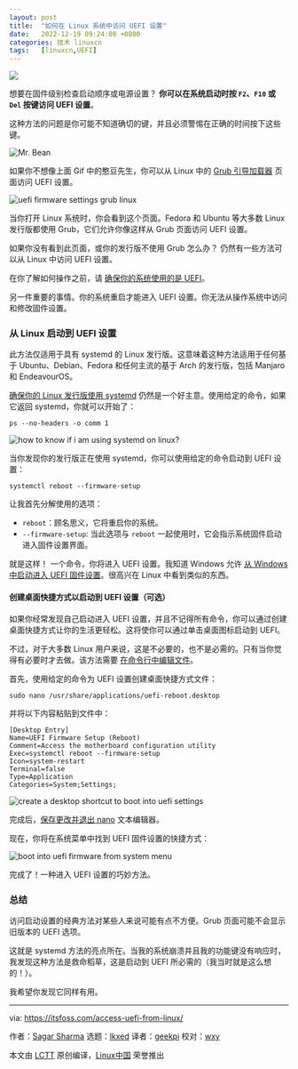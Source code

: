 ```yaml
---
layout: post
title:	"如何在 Linux 系统中访问 UEFI 设置"
date:	2022-12-19 09:24:00 +0800 
categories:	技术 linuxcn 
tags:	[linuxcn,UEFI]
---
```



![](/Asserts/Images//attachment/album/202212/19/092450oi0c0c7cp4ng2nem.jpg)


想要在固件级别检查启动顺序或电源设置？ **你可以在系统启动时按 `F2`、`F10` 或 `Del` 按键访问 UEFI 设置**。


这种方法的问题是你可能不知道确切的键，并且必须警惕在正确的时间按下这些键。


![Mr. Bean](/Asserts/Images//attachment/album/202212/19/092256nkeoyuou6h3ykud6.gif)


如果你不想像上面 Gif 中的憨豆先生，你可以从 Linux 中的 [Grub 引导加载器](https://itsfoss.com/what-is-grub/) 页面访问 UEFI 设置。


![uefi firmware settings grub linux](/Asserts/Images//attachment/album/202212/19/092517a6am6dlh6h3k6cyv.jpg)


当你打开 Linux 系统时，你会看到这个页面。Fedora 和 Ubuntu 等大多数 Linux 发行版都使用 Grub，它们允许你像这样从 Grub 页面访问 UEFI 设置。


如果你没有看到此页面，或你的发行版不使用 Grub 怎么办？ 仍然有一些方法可以从 Linux 中访问 UEFI 设置。


在你了解如何操作之前，请 [确保你的系统使用的是 UEFI](https://itsfoss.com/check-uefi-or-bios/)。


另一件重要的事情。你的系统重启才能进入 UEFI 设置。你无法从操作系统中访问和修改固件设置。


### 从 Linux 启动到 UEFI 设置


此方法仅适用于具有 systemd 的 Linux 发行版。这意味着这种方法适用于任何基于 Ubuntu、Debian、Fedora 和任何主流的基于 Arch 的发行版，包括 Manjaro 和 EndeavourOS。


[确保你的 Linux 发行版使用 systemd](https://linuxhandbook.com/check-if-systemd/) 仍然是一个好主意。使用给定的命令，如果它返回 systemd，你就可以开始了：



```
ps --no-headers -o comm 1

```

![how to know if i am using systemd on linux?](/Asserts/Images//attachment/album/202212/19/092453d7d7ss8p2ey8spzd.png)


当你发现你的发行版正在使用 systemd，你可以使用给定的命令启动到 UEFI 设置：



```
systemctl reboot --firmware-setup

```

让我首先分解使用的选项：


* `reboot`：顾名思义，它将重启你的系统。
* `--firmware-setup`: 当此选项与 `reboot` 一起使用时，它会指示系统固件启动进入固件设置界面。


就是这样！ 一个命令，你将进入 UEFI 设置。我知道 Windows 允许 [从 Windows 中启动进入 UEFI 固件设置](https://itsfoss.com/access-uefi-settings-windows-10/)。很高兴在 Linux 中看到类似的东西。


#### 创建桌面快捷方式以启动到 UEFI 设置（可选）


如果你经常发现自己启动进入 UEFI 设置，并且不记得所有命令，你可以通过创建桌面快捷方式让你的生活更轻松。这将使你可以通过单击桌面图标启动到 UEFI。


不过，对于大多数 Linux 用户来说，这是不必要的，也不是必需的。只有当你觉得有必要时才去做。该方法需要 [在命令行中编辑文件](https://learnubuntu.com/edit-files-command-line/)。


首先，使用给定的命令为 UEFI 设置创建桌面快捷方式文件：



```
sudo nano /usr/share/applications/uefi-reboot.desktop

```

并将以下内容粘贴到文件中：



```
[Desktop Entry]
Name=UEFI Firmware Setup (Reboot)
Comment=Access the motherboard configuration utility
Exec=systemctl reboot --firmware-setup
Icon=system-restart
Terminal=false
Type=Application
Categories=System;Settings;

```

![create a desktop shortcut to boot into uefi settings](/Asserts/Images//attachment/album/202212/19/092453opvg3q7fzzfkqsqd.png)


完成后，[保存更改并退出 nano](https://linuxhandbook.com/nano-save-exit/) 文本编辑器。


现在，你将在系统菜单中找到 UEFI 固件设置的快捷方式：


![boot into uefi firmware from system menu](/Asserts/Images//attachment/album/202212/19/092453ky0q2b00rrde6q3r.png)


完成了！一种进入 UEFI 设置的巧妙方法。


### 总结


访问启动设置的经典方法对某些人来说可能有点不方便。Grub 页面可能不会显示旧版本的 UEFI 选项。


这就是 systemd 方法的亮点所在。当我的系统崩溃并且我的功能键没有响应时，我发现这种方法是救命稻草，这是启动到 UEFI 所必需的（我当时就是这么想的！）。


我希望你发现它同样有用。




---


via: <https://itsfoss.com/access-uefi-from-linux/>


作者：[Sagar Sharma](https://itsfoss.com/author/sagar/) 选题：[lkxed](https://github.com/lkxed) 译者：[geekpi](https://github.com/geekpi) 校对：[wxy](https://github.com/wxy)


本文由 [LCTT](https://github.com/LCTT/TranslateProject) 原创编译，[Linux中国](https://linux.cn/) 荣誉推出
